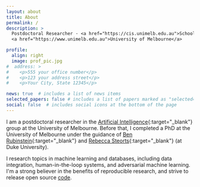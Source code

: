 ```yaml
---
layout: about
title: About
permalink: /
description: >
  Postdoctoral Researcher · <a href="https://cis.unimelb.edu.au">School of Computing and Information Systems</a> · 
  <a href="https://www.unimelb.edu.au">University of Melbourne</a>

profile:
  align: right
  image: prof_pic.jpg
#  address: >
#    <p>555 your office number</p>
#    <p>123 your address street</p>
#    <p>Your City, State 12345</p>

news: true  # includes a list of news items
selected_papers: false # includes a list of papers marked as "selected={true}"
social: false  # includes social icons at the bottom of the page
---
```


I am a postdoctoral researcher in the [Artificial Intelligence](https://cis.unimelb.edu.au/research/artificial-intelligence/){:target="\_blank"} 
group at the University of Melbourne. 
Before that, I completed a PhD at the University of Melbourne under the guidance of [Ben Rubinstein](https://www.bipr.net){:target="\_blank"} 
and [Rebecca Steorts](https://resteorts.github.io/){:target="\_blank"} (at Duke University).

I research topics in machine learning and databases, including data integration, human-in-the-loop systems, and 
adversarial machine learning. 
I'm a strong believer in the benefits of reproducible research, and strive to release open source [code](/code/).
